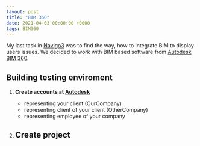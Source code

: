 ```yaml
---
layout: post
title: "BIM 360"
date: 2021-04-03 00:00:00 +0000
tags: BIM360
---
```


My last task in [Navigo3](https://navigo3.com/) was to find the way, how to integrate BIM to display users issues.
We decided to work with BIM based software from [Autodesk](https://www.autodesk.com/) [BIM 360](https://www.autodesk.com/bim-360/).

## Building testing enviroment

1. **Create accounts at [Autodesk](https://www.autodesk.com/)**

   - representing your client (OurCompany)
   - representing client of your client (OtherCompany)
   - representing employee of your company

2. ## **Create project**
